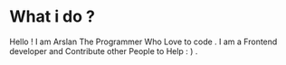# What i do ?
Hello ! I am Arslan The Programmer Who Love to code . I am a Frontend developer and Contribute other People to Help : ) .
